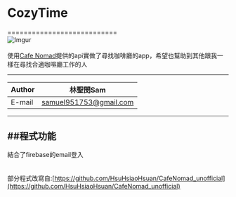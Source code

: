 # CozyTime
===========================<br/>
![Imgur](https://i.imgur.com/r0Szw3b.png?4)<br/><br/>
使用[Cafe Nomad](https://cafenomad.tw/developers/docs/v1.2)提供的api實做了尋找咖啡廳的app，希望也幫助到其他跟我一樣在尋找合適咖啡廳工作的人

****

|Author|林聖閔Sam|
|---|---
|E-mail|samuel951753@gmail.com

****

##程式功能
------
結合了firebase的email登入

　　
　　　　
　　  
部分程式改寫自:[https://github.com/HsuHsiaoHsuan/CafeNomad_unofficial](https://github.com/HsuHsiaoHsuan/CafeNomad_unofficial)